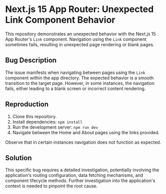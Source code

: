 # Next.js 15 App Router: Unexpected Link Component Behavior

This repository demonstrates an unexpected behavior with the Next.js 15 App Router's `Link` component.  Navigation using the `Link` component sometimes fails, resulting in unexpected page rendering or blank pages.

## Bug Description

The issue manifests when navigating between pages using the `Link` component within the app directory.  The expected behavior is a smooth transition to the target page. However, in some instances, the navigation fails, either leading to a blank screen or incorrect content rendering.

## Reproduction

1. Clone this repository.
2. Install dependencies: `npm install`
3. Run the development server: `npm run dev`
4. Navigate between the Home and About pages using the links provided.

Observe that in certain instances navigation does not function as expected.

## Solution

This specific bug requires a detailed investigation, potentially involving the application's routing configuration, data fetching mechanisms, and component lifecycle methods.
Further investigation into the application's context is needed to pinpoint the root cause.